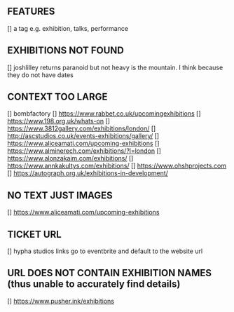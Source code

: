 ## FEATURES

[] a tag e.g. exhibition, talks, performance

## EXHIBITIONS NOT FOUND

[] joshlilley returns paranoid but not heavy is the mountain. I think because they do not have dates

## CONTEXT TOO LARGE

[] bombfactory
[] https://www.rabbet.co.uk/upcomingexhibitions
[] https://www.198.org.uk/whats-on
[] https://www.3812gallery.com/exhibitions/london/
[] http://ascstudios.co.uk/events-exhibitions/gallery/
[] https://www.aliceamati.com/upcoming-exhibitions
[] https://www.alminerech.com/exhibitions/?l=london
[] https://www.alonzakaim.com/exhibitions/
[] https://www.annkakultys.com/exhibitions/
[] https://www.ohshprojects.com
[] https://autograph.org.uk/exhibitions-in-development/

## NO TEXT JUST IMAGES

[] https://www.aliceamati.com/upcoming-exhibitions

## TICKET URL

[] hypha studios links go to eventbrite and default to the website url

## URL DOES NOT CONTAIN EXHIBITION NAMES (thus unable to accurately find details)

[] https://www.pusher.ink/exhibitions
